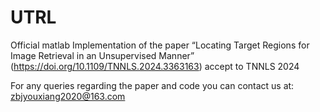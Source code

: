 # UTRL
Official matlab Implementation of the paper “Locating Target Regions for Image Retrieval in an Unsupervised Manner” (https://doi.org/10.1109/TNNLS.2024.3363163) accept to TNNLS 2024

For any queries regarding the paper and code you can contact us at: zbjyouxiang2020@163.com
